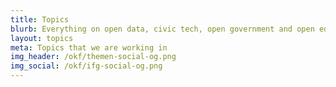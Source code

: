 ```yaml
---
title: Topics
blurb: Everything on open data, civic tech, open government and open education
layout: topics
meta: Topics that we are working in
img_header: /okf/themen-social-og.png
img_social: /okf/ifg-social-og.png
---
```

